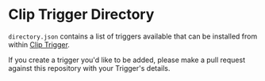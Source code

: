 # Clip Trigger Directory

`directory.json` contains a list of triggers available that can be installed from within [Clip Trigger](http://clip.smallcity.ca).

If you create a trigger you'd like to be added, please make a pull request against this repository with your Trigger's details.
